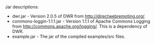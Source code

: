 Jar descriptions:
* dwr.jar - Version 2.0.5 of DWR from http://directwebremoting.org/.
* commons-loggin-1.1.1.jar - Version 1.1.1 of Apache Commons Logging from http://commons.apache.org/logging/.  This is a dependency of DWR.
* example.jar - The jar of the compiled examples/src files.